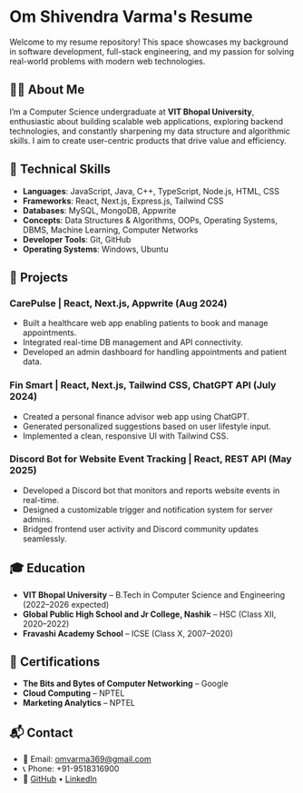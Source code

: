 # Om Shivendra Varma's Resume

Welcome to my resume repository! This space showcases my background in software development, full-stack engineering, and my passion for solving real-world problems with modern web technologies.

## 👨‍💻 About Me

I’m a Computer Science undergraduate at **VIT Bhopal University**, enthusiastic about building scalable web applications, exploring backend technologies, and constantly sharpening my data structure and algorithmic skills. I aim to create user-centric products that drive value and efficiency.

## 🧠 Technical Skills

- **Languages**: JavaScript, Java, C++, TypeScript, Node.js, HTML, CSS  
- **Frameworks**: React, Next.js, Express.js, Tailwind CSS  
- **Databases**: MySQL, MongoDB, Appwrite  
- **Concepts**: Data Structures & Algorithms, OOPs, Operating Systems, DBMS, Machine Learning, Computer Networks  
- **Developer Tools**: Git, GitHub  
- **Operating Systems**: Windows, Ubuntu  

## 📄 Projects

### CarePulse | React, Next.js, Appwrite (Aug 2024)
- Built a healthcare web app enabling patients to book and manage appointments.  
- Integrated real-time DB management and API connectivity.  
- Developed an admin dashboard for handling appointments and patient data.

### Fin Smart | React, Next.js, Tailwind CSS, ChatGPT API (July 2024)
- Created a personal finance advisor web app using ChatGPT.  
- Generated personalized suggestions based on user lifestyle input.  
- Implemented a clean, responsive UI with Tailwind CSS.

### Discord Bot for Website Event Tracking | React, REST API (May 2025)
- Developed a Discord bot that monitors and reports website events in real-time.  
- Designed a customizable trigger and notification system for server admins.  
- Bridged frontend user activity and Discord community updates seamlessly.  

## 🎓 Education

- **VIT Bhopal University** – B.Tech in Computer Science and Engineering (2022–2026 expected)  
- **Global Public High School and Jr College, Nashik** – HSC (Class XII, 2020–2022)  
- **Fravashi Academy School** – ICSE (Class X, 2007–2020)  

## 📜 Certifications

- **The Bits and Bytes of Computer Networking** – Google  
- **Cloud Computing** – NPTEL  
- **Marketing Analytics** – NPTEL  

## 📬 Contact

- 📧 Email: omvarma369@gmail.com  
- 📞 Phone: +91-9518316900  
- 🔗 [GitHub](https://github.com/OmVarma18) • [LinkedIn](https://www.linkedin.com/in/om-varma-16s)

